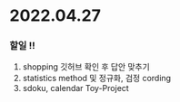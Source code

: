 # 2022.04.27



### 할일 !!
1. shopping 깃허브 확인 후 답안 맞추기
2. statistics method 및 정규화, 검정 cording
3. sdoku, calendar Toy-Project